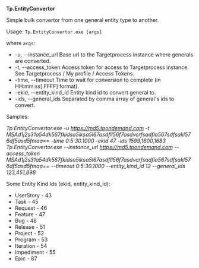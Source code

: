 **Tp.EntityConvertor**

Simple bulk convertor from one general entity type to another.

Usage: `Tp.EntityConvertor.exe [args]`

where `args`:
* -u, --instance_url      Base url to the Targetprocess instance where generals are converted.
* -t, --access_token      Access token for access to Targetprocess instance. See Targetprocess / My profile / Access Tokens.
* -time, --timeout        Time to wait for conversion to complete (in HH:mm:ss[.FFFF] format).
* -ekid, --entity_kind_id Entity kind id to convert general to.
* -ids, --general_ids     Separated by comma array of general's ids to convert.

Samples:

*Tp.EntityConvertor.exe -u https://md5.tpondemand.com -t MSAd1j2s31a54dk567fkidsa5iksa5l67asdfll56f7asdvcrfsadfla567sdfsakl576df5asd5fmaa== -time 0:5:30.1000 -ekid 47 -ids 1599,1600,1683*
*Tp.EntityConvertor.exe --instance_url https://md5.tpondemand.com --access_token MSAd1j2s31a54dk567fkidsa5iksa5l67asdfll56f7asdvcrfsadfla567sdfsakl576df5asd5fmaa== --timeout 0:5:30.1000 --entity_kind_id 12 --general_ids 123,451,898*

Some Entity Kind Ids (ekid, entity_kind_id):

* UserStory  - 43
* Task       - 45
* Request    - 46
* Feature    - 47
* Bug        - 48
* Release    - 51
* Project    - 52
* Program    - 53
* Iteration  - 54
* Impediment - 55
* Epic       - 87
